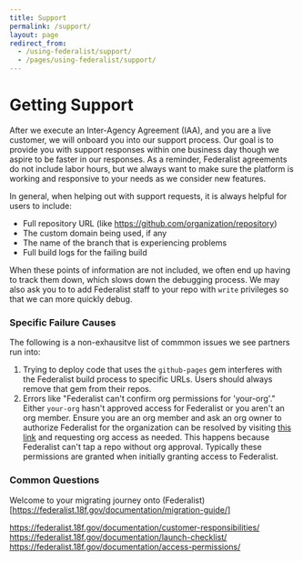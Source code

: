 ```yaml
---
title: Support
permalink: /support/
layout: page
redirect_from:
  - /using-federalist/support/
  - /pages/using-federalist/support/
---
```

# Getting Support

After we execute an Inter-Agency Agreement (IAA), and you are a live customer, we will onboard you into our support process. Our goal is to provide you with support responses within one business day though we aspire to be faster in our responses. As a reminder, Federalist agreements do not include labor hours, but we always want to make sure the platform is working and responsive to your needs as we consider new features.

In general, when helping out with support requests, it is always helpful for users to include:

- Full repository URL (like https://github.com/organization/repository)
- The custom domain being used, if any
- The name of the branch that is experiencing problems
- Full build logs for the failing build

When these points of information are not included, we often end up having to track them down, which slows down the debugging process. We may also ask you to to add Federalist staff to your repo with `write` privileges so that we can more quickly debug.

### Specific Failure Causes

The following is a non-exhausitve list of commmon issues we see partners run into:

1. Trying to deploy code that uses the `github-pages` gem interferes with the Federalist build process to specific URLs. Users should always remove that gem from their repos.
2. Errors like "Federalist can't confirm org permissions for 'your-org'." Either `your-org` hasn't approved access for Federalist or you aren't an org member. Ensure you are an org member and ask an org owner to authorize Federalist for the organization can be resolved by visiting [this link](https://github.com/settings/connections/applications/94d4097d74049df1039b) and requesting org access as needed. This happens because Federalist can't tap a repo without org approval. Typically these permissions are granted when initially granting access to Federalist.

### Common Questions


Welcome to your migrating journey onto (Federalist)[https://federalist.18f.gov/documentation/migration-guide/] 

https://federalist.18f.gov/documentation/customer-responsibilities/
https://federalist.18f.gov/documentation/launch-checklist/
https://federalist.18f.gov/documentation/access-permissions/
